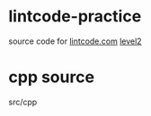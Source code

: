 lintcode-practice
====

source code for [lintcode.com](http://lintcode.com/) [level2](http://lintcode.com/zh-cn/problem/?level=2)

cpp source
====

src/cpp
